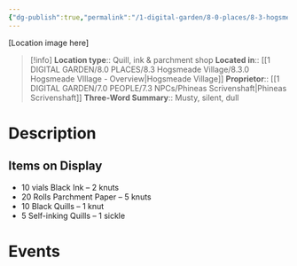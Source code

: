 ```yaml
---
{"dg-publish":true,"permalink":"/1-digital-garden/8-0-places/8-3-hogsmeade-village/8-3-15-scrivenshaft-s-quills/","tags":["#place","#hogsmeade","#shop"]}
---
```


[Location image here]
>[!info]
>**Location type**::  Quill, ink & parchment shop
>**Located in**:: [[1 DIGITAL GARDEN/8.0 PLACES/8.3 Hogsmeade Village/8.3.0 Hogsmeade VIllage - Overview\|Hogsmeade Village]]
>**Proprietor**:: [[1 DIGITAL GARDEN/7.0 PEOPLE/7.3 NPCs/Phineas Scrivenshaft\|Phineas Scrivenshaft]]
>**Three-Word Summary**:: Musty, silent, dull 

# Description


## Items on Display

- 10 vials Black Ink – 2 knuts
- 20 Rolls Parchment Paper – 5 knuts
- 10 Black Quills – 1 knut
- 5 Self-inking Quills – 1 sickle

# Events

